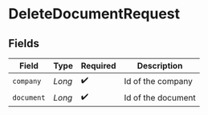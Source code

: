 # DeleteDocumentRequest


## Fields

| Field              | Type               | Required           | Description        |
| ------------------ | ------------------ | ------------------ | ------------------ |
| `company`          | *Long*             | :heavy_check_mark: | Id of the company  |
| `document`         | *Long*             | :heavy_check_mark: | Id of the document |